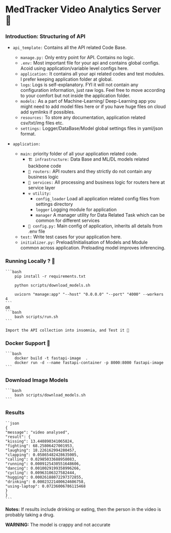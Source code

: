 # MedTracker Video Analytics Server 🚀

### **Introduction: Structuring of API**

- `api_template:` Contains all the API related Code Base.

  - `manage.py:` Only entry point for API. Contains no logic.
  - `.env:` Most important file for your api and contains global configs. Acoid using application/variable level configs here.
  - `application:` It contains all your api related codes and test modules. I prefer keeping application folder at global.
  - `logs`: Logs is self-explanatory. FYI it will not contain any configuration information, just raw logs. Feel free to move according to your comfort but not inside the application folder.
  - `models:` As a part of Machine-Learning/ Deep-Learning app you might need to add model files here or if you have huge files on cloud add symlinks if possibles.
  - `resources:` To store any documentation, application related csv/txt/img files etc.
  - `settings:` Logger/DataBase/Model global settings files in yaml/json format.

- `application:`
  - `main:` priority folder of all your application related code.
    - `🏗 infrastructure:` Data Base and ML/DL models related backbone code
    - `📮 routers:` API routers and they strictly do not contain any business logic
    - `📡 services:` All processing and business logic for routers here at service layer
    - `⚒ utility:`
      - `config_loader` Load all application related config files from settings directory
      - `logger` Logging module for application
      - `manager` A manager utility for Data Related Task which can be common for different services
    - `🐍 config.py:` Main config of application, inherits all details from .env file
  - `test:` Write test cases for your application here.
  - `initializer.py:` Preload/Initialisation of Models and Module common across application. Preloading model improves inferencing.

### Running Locally ? 📍

    ```bash
        pip install -r requirements.txt

        python scripts/download_models.sh

        uvicorn "manage:app" "--host" "0.0.0.0" "--port" "4000" --workers 4
    ```
    OR
    ```bash
        bash scripts/run.sh
    ```

    Import the API collection into insomnia, and Test it 🚀

### Docker Support 🐳

    ```bash
        docker build -t fastapi-image  .
        docker run -d --name fastapi-container -p 8000:8000 fastapi-image
    ```

### Download Image Models

    ```bash
        bash scripts/download_models.sh
    ```

### Results

    ``json
    {
    "message": "video analysed",
    "result": {
    "kissing": 13.440890341065824,
    "fighting": 68.25806427001953,
    "laughing": 18.226162994280457,
    "clapping": 0.05865482428635005,
    "calling": 0.02985033688958083,
    "running": 0.0009125430551648606,
    "dancing": 0.0010029199358996266,
    "cycling": 0.00963106327582444,
    "hugging": 0.00026188072297372855,
    "drinking": 0.00023221400624606758,
    "using-laptop": 0.07236006786115468
    }
    }
    ```

**Notes:** If results include drinking or eating, then the person in the video is probably taking a drug.

**WARNING:** The model is crappy and not accurate
